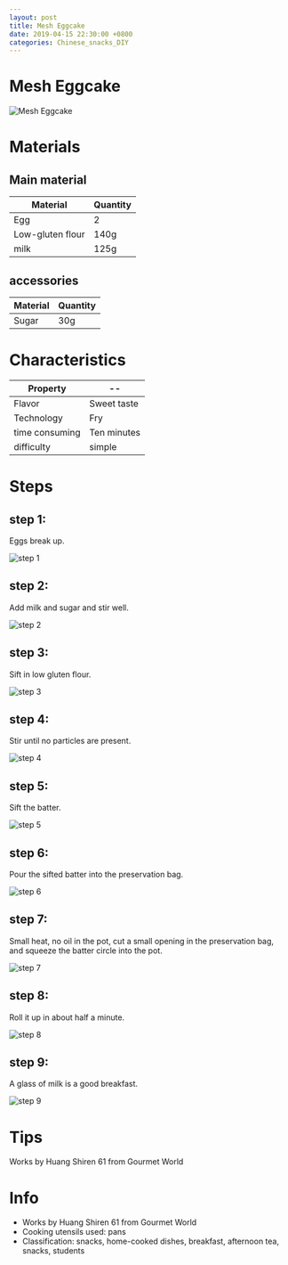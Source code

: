 ```yaml
---
layout: post
title: Mesh Eggcake
date: 2019-04-15 22:30:00 +0800
categories: Chinese_snacks_DIY
---
```


# Mesh Eggcake

![Mesh Eggcake]({{site.baseurl}}/img/410057/410057.jpg)

# Materials


## Main material

Material|Quantity
--|--
Egg|2
Low-gluten flour|140g
milk|125g

## accessories

Material|Quantity
--|--
Sugar|30g

# Characteristics

Property|--
--|--
Flavor|Sweet taste
Technology|Fry
time consuming|Ten minutes
difficulty|simple

# Steps

## step 1:

Eggs break up.

![step 1]({{site.baseurl}}/img/410057/1.jpg)

## step 2:

Add milk and sugar and stir well.

![step 2]({{site.baseurl}}/img/410057/2.jpg)

## step 3:

Sift in low gluten flour.

![step 3]({{site.baseurl}}/img/410057/3.jpg)

## step 4:

Stir until no particles are present.

![step 4]({{site.baseurl}}/img/410057/4.jpg)

## step 5:

Sift the batter.

![step 5]({{site.baseurl}}/img/410057/5.jpg)

## step 6:

Pour the sifted batter into the preservation bag.

![step 6]({{site.baseurl}}/img/410057/6.jpg)

## step 7:

Small heat, no oil in the pot, cut a small opening in the preservation bag, and squeeze the batter circle into the pot.

![step 7]({{site.baseurl}}/img/410057/7.jpg)

## step 8:

Roll it up in about half a minute.

![step 8]({{site.baseurl}}/img/410057/8.jpg)

## step 9:

A glass of milk is a good breakfast.

![step 9]({{site.baseurl}}/img/410057/9.jpg)

# Tips

Works by Huang Shiren 61 from Gourmet World

# Info

- Works by Huang Shiren 61 from Gourmet World
- Cooking utensils used: pans
- Classification: snacks, home-cooked dishes, breakfast, afternoon tea, snacks, students